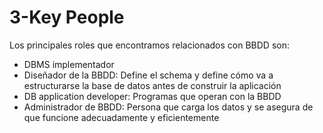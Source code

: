 # 3-Key People

Los principales roles que encontramos relacionados con BBDD son:

- DBMS implementador
- Diseñador de la BBDD: Define el schema y define cómo va a estructurarse la base de datos antes de construir la aplicación
- DB application developer: Programas que operan con la BBDD
- Administrador de BBDD: Persona que carga los datos y se asegura de que funcione adecuadamente y eficientemente